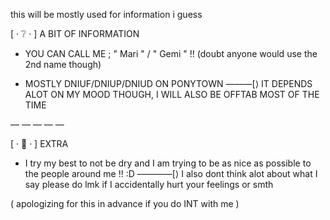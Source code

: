 this will be mostly used for information i guess

[ · ❔ · ] A BIT OF INFORMATION 

- YOU CAN CALL ME ; " Mari " / " Gemi " !!
(doubt anyone would use the 2nd name though)

 - MOSTLY DNIUF/DNIUP/DNIUD ON PONYTOWN ———[⟩
IT DEPENDS ALOT ON MY MOOD THOUGH, I WILL ALSO BE OFFTAB MOST OF THE TIME

— — — — —

[ · 💭 · ] EXTRA

- I try my best to not be dry and I am trying to be as nice as possible to the people around me !! :D
————[⟩  I also dont think alot about what I say please do lmk if I accidentally hurt your feelings or smth

( apologizing for this in advance 
if you do INT with me )

